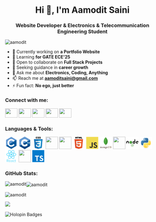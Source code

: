 <h1 align="center">Hi 👋, I'm Aamodit Saini</h1>
<h3 align="center">Website Developer & Electronics & Telecommunication Engineering Student</h3>

<p align="left">
  <img src="https://komarev.com/ghpvc/?username=aamodit&label=Profile%20views&color=0e75b6&style=flat" alt="aamodit" />
</p>

- 🔭 Currently working on **a Portfolio Website**  
- 🌱 Learning **for GATE ECE'25**  
- 👯 Open to collaborate on **Full Stack Projects**  
- 🤝 Seeking guidance in **career growth**  
- 💬 Ask me about **Electronics, Coding, Anything**  
- 📫 Reach me at **aamoditsaini@gmail.com**  
- ⚡ Fun fact: **No ego, just better**  

### Connect with me:
<p>
  <a href="https://linkedin.com/in/aamoditsaini"><img src="https://raw.githubusercontent.com/rahuldkjain/github-profile-readme-generator/master/src/images/icons/Social/linked-in-alt.svg" height="30" width="40" /></a>
  <a href="https://instagram.com/aamodit_"><img src="https://raw.githubusercontent.com/rahuldkjain/github-profile-readme-generator/master/src/images/icons/Social/instagram.svg" height="30" width="40" /></a>
  <a href="https://www.hackerrank.com/aamoditsaini"><img src="https://raw.githubusercontent.com/rahuldkjain/github-profile-readme-generator/master/src/images/icons/Social/hackerrank.svg" height="30" width="40" /></a>
  <a href="https://auth.geeksforgeeks.org/user/aamodit9uw4"><img src="https://raw.githubusercontent.com/rahuldkjain/github-profile-readme-generator/master/src/images/icons/Social/geeks-for-geeks.svg" height="30" width="40" /></a>
  <a href="https://discord.gg/heaven2003"><img src="https://raw.githubusercontent.com/rahuldkjain/github-profile-readme-generator/master/src/images/icons/Social/discord.svg" height="30" width="40" /></a>
</p>

### Languages & Tools:
<p>
  <img src="https://raw.githubusercontent.com/devicons/devicon/master/icons/c/c-original.svg" width="40" height="40"/>
  <img src="https://raw.githubusercontent.com/devicons/devicon/master/icons/cplusplus/cplusplus-original.svg" width="40" height="40"/>
  <img src="https://raw.githubusercontent.com/devicons/devicon/master/icons/css3/css3-original-wordmark.svg" width="40" height="40"/>
  <img src="https://www.vectorlogo.zone/logos/figma/figma-icon.svg" width="40" height="40"/>
  <img src="https://www.vectorlogo.zone/logos/git-scm/git-scm-icon.svg" width="40" height="40"/>
  <img src="https://raw.githubusercontent.com/devicons/devicon/master/icons/html5/html5-original-wordmark.svg" width="40" height="40"/>
  <img src="https://raw.githubusercontent.com/devicons/devicon/master/icons/javascript/javascript-original.svg" width="40" height="40"/>
  <img src="https://raw.githubusercontent.com/devicons/devicon/master/icons/mongodb/mongodb-original-wordmark.svg" width="40" height="40"/>
  <img src="https://cdn.worldvectorlogo.com/logos/nextjs-2.svg" width="40" height="40"/>
  <img src="https://raw.githubusercontent.com/devicons/devicon/master/icons/nodejs/nodejs-original-wordmark.svg" width="40" height="40"/>
  <img src="https://raw.githubusercontent.com/devicons/devicon/master/icons/python/python-original.svg" width="40" height="40"/>
  <img src="https://raw.githubusercontent.com/devicons/devicon/master/icons/react/react-original-wordmark.svg" width="40" height="40"/>
  <img src="https://www.vectorlogo.zone/logos/tailwindcss/tailwindcss-icon.svg" width="40" height="40"/>
  <img src="https://raw.githubusercontent.com/devicons/devicon/master/icons/typescript/typescript-original.svg" width="40" height="40"/>
</p>

### GitHub Stats:
<p>
  <img align="left" src="https://github-readme-stats.vercel.app/api/top-langs?username=aamodit&show_icons=true&locale=en&layout=compact" alt="aamodit" />
</p>

<p>
  <img align="center" src="https://github-readme-stats.vercel.app/api?username=aamodit&show_icons=true&locale=en" alt="aamodit" />
</p>

<p>
  <img align="center" src="https://github-readme-streak-stats.herokuapp.com/?user=aamodit&" alt="aamodit" />
</p>

<p>
  <a href="https://count.getloli.com/"><img src="https://count.getloli.com/get/@:Aamodit"></a>
</p>

![Holopin Badges](https://holopin.me/aamodit)
